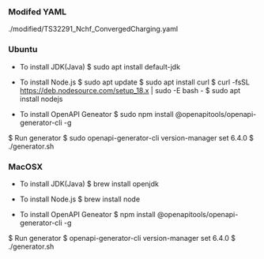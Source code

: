 
### Modifed YAML
./modified/TS32291_Nchf_ConvergedCharging.yaml

### Ubuntu

* To install JDK(Java)
$ sudo apt install default-jdk

* To install Node.js
$ sudo apt update
$ sudo apt install curl
$ curl -fsSL https://deb.nodesource.com/setup_18.x | sudo -E bash -
$ sudo apt install nodejs

* To install OpenAPI Geneator
$ sudo npm install @openapitools/openapi-generator-cli -g

$ Run generator
$ sudo openapi-generator-cli version-manager set 6.4.0
$ ./generator.sh


### MacOSX

* To install JDK(Java)
$ brew install openjdk

* To install Node.js
$ brew install node

* To install OpenAPI Geneator
$ npm install @openapitools/openapi-generator-cli -g

$ Run generator
$ openapi-generator-cli version-manager set 6.4.0
$ ./generator.sh
